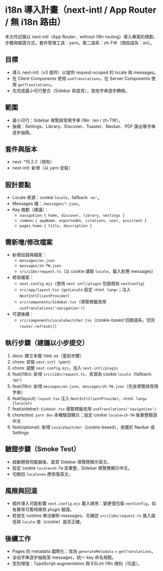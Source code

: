 # i18n 導入計畫（next-intl / App Router / 無 i18n 路由）

本文件記錄以 next-intl（App Router，without i18n routing）導入專案的規劃、步驟與驗證方式。套件管理工具：yarn。第二語系：zh-TW（預設語系：en）。

## 目標

- 導入 next-intl（v3 插件）以提供 request-scoped 的 locale 與 messages。
- 在 Client Components 使用 `useTranslations`，在 Server Components 使用 `getTranslations`。
- 先完成最小可行整合（Sidebar 與首頁），其他字串逐步轉換。

## 範圍

- 最小可行：Sidebar 導覽與常用字串 i18n（en / zh-TW）。
- 後續：Settings、Library、Discover、Toaster、Navbar、PDF 匯出等字串逐步抽取。

## 套件與版本

- next: ^15.2.2（現有）
- next-intl: 新增（以 yarn 安裝）

## 設計要點

- Locale 來源：cookie `locale`，fallback `'en'`。
- Messages 檔：`/messages/*.json`。
- Key 規劃（建議）：
  - `navigation`: `{ home, discover, library, settings }`
  - `common`: `{ appName, exportedOn, citations, user, assistant }`
  - `pages.home`: `{ title, description }`

## 需新增/修改檔案

- 新增目錄與檔案：
  - `messages/en.json`
  - `messages/zh-TW.json`
  - `src/i18n/request.ts`（以 cookie 讀取 `locale`，載入對應 messages）
- 修改檔案：
  - `next.config.mjs`（使用 `next-intl/plugin` 包裝既有 `nextConfig`）
  - `src/app/layout.tsx`（`getLocale` 設定 `<html lang>`；注入 `NextIntlClientProvider`）
  - `src/components/Sidebar.tsx`（導覽標籤改用 `useTranslations('navigation')`）
- 可選後續：
  - `src/components/LocaleSwitcher.tsx`（cookie-based 切換語系，切完 `router.refresh()`）

## 執行步驟（建議以小步提交）

1. docs: 建立本檔 `TODO.md`（當前步驟）
2. chore: 安裝 `next-intl`（yarn）
3. chore: 調整 `next.config.mjs`，加入 `next-intl/plugin`
4. feat(i18n): 新增 `src/i18n/request.ts`，來源為 cookie `locale`（fallback: 'en'）
5. feat(i18n): 新增 `messages/en.json`、`messages/zh-TW.json`（先放導覽與常用字串）
6. feat(layout): `layout.tsx` 注入 `NextIntlClientProvider`，`<html lang={locale}>`
7. feat(sidebar): `Sidebar.tsx` 導覽標籤改用 `useTranslations('navigation')`
8. chore/test: `yarn dev` 本機驗證顯示；設定 cookie `locale=zh-TW` 後重整驗證中文
9. feat(optional): 新增 `LocaleSwitcher`（cookie-based），放置於 Navbar 或 Settings

## 驗證步驟（Smoke Test）

- 啟動開發伺服器後，首頁 Sidebar 導覽應顯示英文。
- 設定 cookie `locale=zh-TW` 並重整，Sidebar 導覽應顯示中文。
- 切換回 `locale=en` 應恢復英文。

## 風險與回滾

- 插件導入可能影響 `next.config.mjs` 載入順序：變更僅包裝 `nextConfig`，如有異常可暫時移除 plugin 驗證。
- 若發生 runtime 無法解析 messages，先確認 `src/i18n/request.ts` 匯入路徑與 `locale` 值（cookie）是否正確。

## 後續工作

- Pages 的 metadata 國際化：改為 `generateMetadata` + `getTranslations`。
- 全站字串逐步抽取至 messages，統一 key 命名規範。
- 型別增強：TypeScript augmentation 與 ESLint i18n 規則（可選）。
